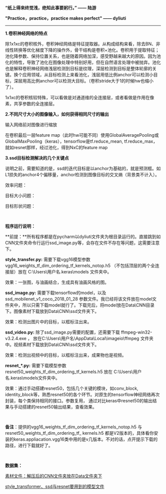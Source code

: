 **“纸上得来终觉浅，绝知此事要躬行。”  —— 陆游**

**"Practice，practice，practice makes perfect" —— dyliuti**

------



**1.卷积神经网络的特点**

除1x1xc的卷积核外，卷积神经网络是特征提取器。从构成结构来看，除去BN、非线性转换等优化梯度下降的操作外，骨干结构是卷积+池化。卷积用于提取特征；池化降参数、保持位置关系，也是随着网络加深，感受野越来越大的原因。因为池化的特性，导致了池化在图像处理中特别好用，但在自然语言处理中被抛弃。池化也是解释卷积神经网络浅层检测到目标是纹理，深层检测到目标是整体轮廓的关键。换个应用领域，从目标检测上来看池化，浅层用低比例anchor可以检测小目标，深层用高比例anchor可以检测大目标。（卷积stride大于1的时候hw也缩小了）。

1x1xc的卷积核较特殊，可以看做是对通道维的全连接层，或者看做是作用在像素，共享参数的全连接层。

**2.不同尺寸大小的图像输入，如何获得相同尺寸的输出**

输入网络前对图像进行缩放

在卷积最后一层feature map（此时hw可能不同）使用GlobalAveragePooling或GlobalMaxPooling（keras），tensorflow是tf.reduce_mean, tf.reduce_max，就如resnet那样，经过池化，得到NxC的feature map

**3.ssd目标检测解决的几个关键点**

说明之前，需要知道的是，ssd的迭代目标是以anchor为基础的，就是预测框。如L1损失的anchor4个偏移量，anchor检测到图像目标的交叉熵（背景类不计入）。

效率问题：

目标大小问题：

目标形状问题：

<br>

**程序运行说明：**

**前提：**所有程序都是在pycharm以dyliuti文件夹为根目录运行的。直接跳到如CNN文件夹命令行运行ssd_image.py等，会存在文件不存在等问题，这需要注意下。

**style_transfer.py:** 需要下载vgg16模型参数 vgg16_weights_tf_dim_ordering_tf_kernels_notop.h5 （不包括顶层的两个全连接层）放在 C:\Users\用户名\.keras\models 文件夹中。

效果：一张图，与油画结合，生成具有油画风格的图。

**ssd_image.py:** 需要下载tensorflow的model，以及 ssd_mobilenet_v1_coco_2018_01_28 参数文件。我已经将该文件放在model文件夹中，所以只需下载model就行了。下载完后，将model放在Data\CNN目录下。图像素材下载放到Data\CNN\ssd文件夹下。

效果：检测出图片中的目标，以框标注出来。

**ssd_video.py:** 除了ssd_image.py需要的配置，还需要下载 ffmpeg-win32-v3.2.4.exe ， 放在C:\Users\用户名\AppData\Local\imageio\ffmpeg 文件夹中。视频素材下载放到Data\CNN\ssd文件夹下。

效果：检测出视频中的目标，以框标注出来，成果物也是视频。

**resnet_*.py:** 需要下载模型参数 resnet50_weights_tf_dim_ordering_tf_kernels.h5 放在 C:\Users\用户名\.keras\models文件夹中。

效果：通过手动搭建resnet50，包括几个关键的模块，如conv_block, identity_block等，熟悉resnet50的各个环节。对原生的tensorflow神经网络再次封装，每个类保持相同的接口。参数复用， 通过对比keras中resnet50的输出结果与手动搭建的resnet50输出结果，查看效果。

<br>

**备注**：提供的vgg16_weights_tf_dim_ordering_tf_kernels_notop.h5   与 resnet50_weights_tf_dim_ordering_tf_ kernels.h5 都是V2版本的，具体看你安装的keras.appliacation.vgg16类中用的是v几版本。不对的话，点开提示下载的路径，进行下载就好了。

<br>

**数据集：**

[素材文件：解压后的CNN文件夹放在Data文件夹下](https://drive.google.com/file/d/1qawzj_5DC6wZKJyiezmwYTJ_OBv477Ih/view?usp=sharing)

[style_transformer、ssd与resnet要用到的模型文件](https://drive.google.com/file/d/1tQ_v_iraEj5VPIEqzgGi1kw26hqcvJiR/view?usp=sharing)

